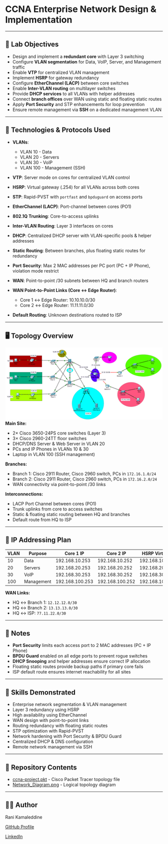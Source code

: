 # CCNA Enterprise Network Design & Implementation


---

## 🧠 Lab Objectives

- Design and implement a **redundant core** with Layer 3 switching
- Configure **VLAN segmentation** for Data, VoIP, Server, and Management traffic
- Enable **VTP** for centralized VLAN management
- Implement **HSRP** for gateway redundancy
- Configure **EtherChannel (LACP)** between core switches
- Enable **Inter-VLAN routing** on multilayer switches
- Provide **DHCP services** to all VLANs with helper addresses
- Connect **branch offices** over WAN using static and floating static routes
- Apply **Port Security** and STP enhancements for loop prevention
- Ensure remote management via **SSH** on a dedicated management VLAN

---

## 🧰 Technologies & Protocols Used

- **VLANs**:  
  - VLAN 10 - Data  
  - VLAN 20 - Servers  
  - VLAN 30 - VoIP  
  - VLAN 100 - Management (SSH)  
- **VTP**: Server mode on cores for centralized VLAN control
- **HSRP**: Virtual gateway (.254) for all VLANs across both cores
- **STP**: Rapid-PVST with `portfast` and `bpduguard` on access ports
- **EtherChannel (LACP)**: Port-channel between cores (PO1)
- **802.1Q Trunking**: Core-to-access uplinks
- **Inter-VLAN Routing**: Layer 3 interfaces on cores
- **DHCP**: Centralized DHCP server with VLAN-specific pools & helper addresses
- **Static Routing**: Between branches, plus floating static routes for redundancy
- **Port Security**: Max 2 MAC addresses per PC port (PC + IP Phone), violation mode restrict
- **WAN**: Point-to-point /30 subnets between HQ and branch routers
- **WAN Point-to-Point Links (Core ↔ Edge Router)**:  
  - Core 1 ↔ Edge Router: 10.10.10.0/30  
  - Core 2 ↔ Edge Router: 11.11.11.0/30

- **Default Routing**: Unknown destinations routed to ISP

---

## 🖥️ Topology Overview
![Logical Topology](Network_Diagram.png)
**Main Site:**
- 2× Cisco 3650-24PS core switches (Layer 3)  
- 3× Cisco 2960-24TT floor switches  
- DHCP/DNS Server & Web Server in VLAN 20  
- PCs and IP Phones in VLANs 10 & 30  
- Laptop in VLAN 100 (SSH management)  

**Branches:**
- Branch 1: Cisco 2911 Router, Cisco 2960 switch, PCs in `172.16.1.0/24`
- Branch 2: Cisco 2911 Router, Cisco 2960 switch, PCs in `172.16.2.0/24`
- WAN connectivity via point-to-point /30 links  

**Interconnections:**
- LACP Port Channel between cores (PO1)
- Trunk uplinks from core to access switches
- Static & floating static routing between HQ and branches
- Default route from HQ to ISP

---

## 📜 IP Addressing Plan

| VLAN  | Purpose         | Core 1 IP       | Core 2 IP       | HSRP Virtual IP |
|-------|----------------|-----------------|-----------------|-----------------|
| 10    | Data           | 192.168.10.253  | 192.168.10.252  | 192.168.10.254  |
| 20    | Servers        | 192.168.20.253  | 192.168.20.252  | 192.168.20.254  |
| 30    | VoIP           | 192.168.30.253  | 192.168.30.252  | 192.168.30.254  |
| 100   | Management     | 192.168.100.253 | 192.168.100.252 | 192.168.100.254 |

**WAN Links:**  
- HQ ↔ Branch 1: `12.12.12.0/30`  
- HQ ↔ Branch 2: `13.13.13.0/30`  
- HQ ↔ ISP: `77.11.22.0/30`

---

## 📌 Notes

- **Port Security** limits each access port to 2 MAC addresses (PC + IP Phone)  
- **BPDU Guard** enabled on all edge ports to prevent rogue switches  
- **DHCP Snooping** and helper addresses ensure correct IP allocation  
- Floating static routes provide backup paths if primary core fails  
- ISP default route ensures internet reachability for all sites

---

## 🚀 Skills Demonstrated

- Enterprise network segmentation & VLAN management
- Layer 3 redundancy using HSRP
- High availability using EtherChannel
- WAN design with point-to-point links
- Routing redundancy with floating static routes
- STP optimization with Rapid-PVST
- Network hardening with Port Security & BPDU Guard
- Centralized DHCP & DNS configuration
- Remote network management via SSH

---

## 📂 Repository Contents

- [ccna-project.pkt](ccna-project.pkt) - Cisco Packet Tracer topology file
- [Network_Diagram.png](Network_Diagram.png) - Logical topology diagram

---

## 🧑‍💻 Author

Rani Kamaleddine

[GitHub Profile](https://github.com/0xpynge)

[LinkedIn](https://www.linkedin.com/in/rani-kamaleddine)

